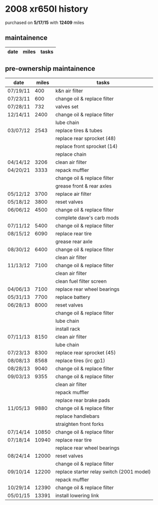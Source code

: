 # 2008 xr650l history

purchased on **5/17/15** with **12409** miles


## maintainence

date      | miles | tasks
----------|-------|---------


## pre-ownership maintainence

date      | miles | tasks
----------|-------|---------
07/19/11  |   400 | k&n air filter
07/23/11  |   600 | change oil & replace filter
07/28/11  |   732 | valves set
12/14/11  |  2400 | change oil & replace filter
          |       | lube chain
03/07/12  |  2543 | replace tires & tubes
          |       | replace rear sprocket (48)
          |       | replace front sprocket (14)
          |       | replace chain
04/14/12  |  3206 | clean air filter
04/20/21  |  3333 | repack muffler
          |       | change oil & replace filter
          |       | grease front & rear axles
05/12/12  |  3700 | replace air filter
05/18/12  |  3800 | reset valves
06/06/12  |  4500 | change oil & replace filter
          |       | complete dave's carb mods
07/11/12  |  5400 | change oil & replace filter
08/15/12  |  6090 | replace rear tire
          |       | grease rear axle
08/30/12  |  6400 | change oil & replace filter
          |       | clean air filter
11/13/12  |  7100 | change oil & replace filter
          |       | clean air filter
          |       | clean fuel filter screen
04/06/13  |  7100 | replace rear wheel bearings
05/31/13  |  7700 | replace battery
06/28/13  |  8000 | reset valves
          |       | change oil & replace filter
          |       | lube chain
          |       | install rack
07/11/13  |  8150 | clean air filter
          |       | lube chain
07/23/13  |  8300 | replace rear sprocket (45)
08/08/13  |  8568 | replace tires (irc gp1)
08/28/13  |  9040 | change oil & replace filter
09/03/13  |  9355 | change oil & replace filter
          |       | clean air filter
          |       | repack muffler
          |       | replace rear brake pads
11/05/13  |  9880 | change oil & replace filter
          |       | replace handlebars
          |       | straighten front forks
07/14/14  | 10850 | change oil & replace filter
07/18/14  | 10940 | replace rear tire
          |       | replace rear wheel bearings
08/24/14  | 12000 | reset valves
          |       | change oil & replace filter
09/10/14  | 12200 | replace starter relay switch (2001 model)
          |       | repack muffler
10/29/14  | 12390 | change oil & replace filter
05/01/15  | 13391 | install lowering link
